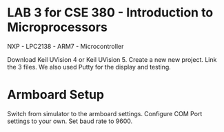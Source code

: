 # LAB 3 for CSE 380 - Introduction to Microprocessors

NXP - LPC2138 - ARM7 - Microcontroller

Download Keil UVision 4 or Keil UVision 5. Create a new new project. Link the 3 files. We also used Putty for the display and testing.

# Armboard Setup

Switch from simulator to the armboard settings. Configure COM Port settings to your own. Set baud rate to 9600. 


